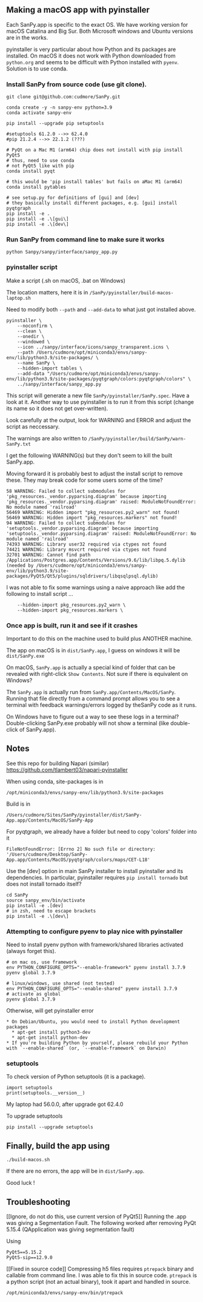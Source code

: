 
## Making a macOS app with pyinstaller

Each SanPy.app is specific to the exact OS. We have working version for macOS Catalina and Big Sur. Both Microsoft windows and Ubuntu versions are in the works.

pyinstaller is very particular about how Python and its packages are installed. On macOS it does not work with Python downloaded from `python.org` and seems to be difficult with Python installed with `pyenv`. Solution is to use conda.

### Install SanPy from source code (use git clone).

```
git clone git@github.com:cudmore/SanPy.git

conda create -y -n sanpy-env python=3.9
conda activate sanpy-env

pip install --upgrade pip setuptools

#setuptools 61.2.0 -->> 62.4.0
#pip 21.2.4 -->> 22.1.2 (???)

# PyQt on a Mac M1 (arm64) chip does not install with pip install PyQt5
# thus, need to use conda
# not PyQt5 like with pip
conda install pyqt 

# this would be 'pip install tables' but fails on aMac M1 (arm64)
conda install pytables

# see setup.py for definitions of [gui] and [dev]
# they basically install different packages, e.g. [gui] install pyqtgraph
pip install -e .
pip install -e .\[gui\]
pip install -e .\[dev\]
```

### Run SanPy from command line to make sure it works

```
python Sanpy/sanpy/interface/sanpy_app.py
```

### pyinstaller script

Make a script (.sh on macOS, .bat on Windows)

The location matters, here it is in `/SanPy/pyinstaller/build-macos-laptop.sh`

Need to modify both `--path` and `--add-data` to what just got installed above.

```
pyinstaller \
	--noconfirm \
	--clean \
	--onedir \
	--windowed \
	--icon ../sanpy/interface/icons/sanpy_transparent.icns \
	--path /Users/cudmore/opt/miniconda3/envs/sanpy-env/lib/python3.9/site-packages/ \
	--name SanPy \
	--hidden-import tables \
    --add-data "/Users/cudmore/opt/miniconda3/envs/sanpy-env/lib/python3.9/site-packages/pyqtgraph/colors:pyqtgraph/colors" \
	../sanpy/interface/sanpy_app.py
```

This script will generate a new file `SanPy/pyinstaller/SanPy.spec`. Have a look at it. Another way to use pyinstaller is to run it from this script (change its name so it does not get over-written).

Look carefully at the output, look for WARNING and ERROR and adjust the script as neccessary.

The warnings are also written to `/SanPy/pyinstaller/build/SanPy/warn-SanPy.txt`

I get the following WARNING(s) but they don't seem to kill the built SanPy.app.

Moving forward it is probably best to adjust the install script to remove these. They may break code for some users some of the time?

```
58 WARNING: Failed to collect submodules for 'pkg_resources._vendor.pyparsing.diagram' because importing 'pkg_resources._vendor.pyparsing.diagram' raised: ModuleNotFoundError: No module named 'railroad'
56469 WARNING: Hidden import "pkg_resources.py2_warn" not found!
56469 WARNING: Hidden import "pkg_resources.markers" not found!
94 WARNING: Failed to collect submodules for 'setuptools._vendor.pyparsing.diagram' because importing 'setuptools._vendor.pyparsing.diagram' raised: ModuleNotFoundError: No module named 'railroad'
74393 WARNING: Library user32 required via ctypes not found
74421 WARNING: Library msvcrt required via ctypes not found
32701 WARNING: Cannot find path /Applications/Postgres.app/Contents/Versions/9.6/lib/libpq.5.dylib (needed by /Users/cudmore/opt/miniconda3/envs/sanpy-env/lib/python3.9/site-packages/PyQt5/Qt5/plugins/sqldrivers/libqsqlpsql.dylib)
```

I was not able to fix some warnings using a naive approach like add the following to install script ...

```
	--hidden-import pkg_resources.py2_warn \
	--hidden-import pkg_resources.markers \
```

### Once app is built, run it and see if it crashes

Important to do this on the machine used to build plus ANOTHER machine.

The app on macOS is in `dist/SanPy.app`, I guess on windows it will be `dist/SanPy.exe`

On macOS, `SanPy.app` is actually a special kind of folder that can be revealed with right-click `Show Contents`. Not sure if there is equivalent on Windows?

The `SanPy.app` is actually run from `SanPy.app/Contents/MacOS/SanPy`. Running that file directly from a command prompt allows you to see a terminal with feedback warnings/errors logged by theSanPy code as it runs.

On Windows have to figure out a way to see these logs in a terminal? Double-clicking SanPy.exe probably will not show a terminal (like double-click of SanPy.app). 

## Notes

See this repo for building Napari (similar) https://github.com/tlambert03/napari-pyinstaller

When using conda, site-packages is in

```
/opt/miniconda3/envs/sanpy-env/lib/python3.9/site-packages
```

Build is in

```
/Users/cudmore/Sites/SanPy/pyinstaller/dist/SanPy-App.app/Contents/MacOS/SanPy-App
```

For pyqtgraph, we already have a folder but need to copy 'colors' folder into it

```
FileNotFoundError: [Errno 2] No such file or directory: '/Users/cudmore/Desktop/SanPy-App.app/Contents/MacOS/pyqtgraph/colors/maps/CET-L18'
```

Use the [dev] option in main SanPy installer to install pyinstaller and its dependencies. In particular, pyinstaller requires `pip install tornado` but does not install tornado itself?

```
cd SanPy
source sanpy_env/bin/activate
pip install -e .[dev]
# in zsh, need to escape brackets
pip install -e .\[dev\]
```

### Attempting to configure pyenv to play nice with pyinstaller

Need to install pyenv python with framework/shared libraries activated (always forget this).

```
# on mac os, use framework
env PYTHON_CONFIGURE_OPTS="--enable-framework" pyenv install 3.7.9
pyenv global 3.7.9

# linux/windows, use shared (not tested)
env PYTHON_CONFIGURE_OPTS="--enable-shared" pyenv install 3.7.9
# activate as global
pyenv global 3.7.9
```

Otherwise, will get pyinstaller error

```
* On Debian/Ubuntu, you would need to install Python development packages
  * apt-get install python3-dev
  * apt-get install python-dev
* If you're building Python by yourself, please rebuild your Python with `--enable-shared` (or, `--enable-framework` on Darwin)
```

### setuptools

To check version of Python setuptools (it is a package).

```
import setuptools
print(setuptools.__version__)
```

My laptop had 56.0.0, after upgrade got 62.4.0

To upgrade setuptools

```
pip install --upgrade setuptools
```

## Finally, build the app using

```
./build-macos.sh
```

If there are no errors, the app will be in `dist/SanPy.app`.

Good luck !

## Troubleshooting

[[Ignore, do not do this, use current version of PyQt5]] Running the .app was giving a Segmentation Fault. The following worked after removing PyQt 5.15.4 (QApplication was giving segmentation fault)

Using
```
PyQt5==5.15.2
PyQt5-sip==12.9.0
```

[[Fixed in source code]] Compressing h5 files requires `ptrepack` binary and callable from command line. I was able to fix this in source code. `ptrepack` is a python script (not an actual binary), took it apart and handled in source.

```
/opt/miniconda3/envs/sanpy-env/bin/ptrepack
```

